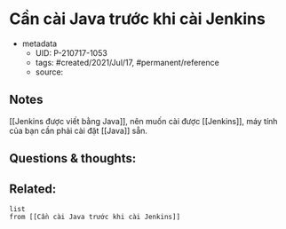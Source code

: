 ---
---

# Cần cài Java trước khi cài Jenkins

- metadata
	- UID: P-210717-1053
	- tags: #created/2021/Jul/17, #permanent/reference
	- source: 

## Notes
[[Jenkins được viết bằng Java]], nên muốn cài được [[Jenkins]], máy tính của bạn cần phải cài đặt [[Java]] sẵn.

## Questions & thoughts:

## Related:
```dataview
list
from [[Cần cài Java trước khi cài Jenkins]]
```
